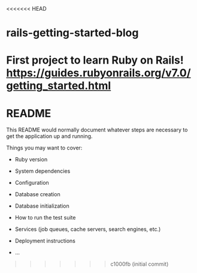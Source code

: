 <<<<<<< HEAD
# rails-getting-started-blog

First project to learn Ruby on Rails!
https://guides.rubyonrails.org/v7.0/getting_started.html
=======
# README

This README would normally document whatever steps are necessary to get the
application up and running.

Things you may want to cover:

* Ruby version

* System dependencies

* Configuration

* Database creation

* Database initialization

* How to run the test suite

* Services (job queues, cache servers, search engines, etc.)

* Deployment instructions

* ...
>>>>>>> c1000fb (initial commit)
